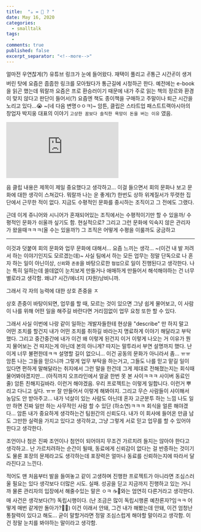 ```yaml
---
title:  "☕️ = 🐴 ? " 
date: May 16, 2020
categories:
  - smalltalk
tags:
  - 
comments: true
published: false
excerpt_separator: "<!--more-->"
---
```


얼마전 우연찮게(?) 유튜브 링크가 눈에 들어왔다. 재택이 풀리고 ✌️통근 시간✌️이 생겨버린 탓에 요즘은 줍줍한 링크를 모아뒀다가 통근길에 시청하곤 한다. 예전에는 e-book을 읽곤 했는데 뭐랄까 요즘은 프로 환승러이기 때문에 내가 주로 읽는 책의 장르와 환경이 맞지 않다고 판단이 들어서(?) 요즘엔 책도 종이책을 구매하고 주말이나 퇴근 시간을 노리고 있다...😭 ~(네 다음 변명ㅇㅇㅋ)~ 암튼, 클립은 스타트업 패스트트랙아시아의 창업자 박지웅 대표의 이야기 `고상한 꿈보다 솔직한 욕망이 돈을 버는 이유` 였음.
<!--more-->

<style>.embed-container { position: relative; padding-bottom: 56.25%; height: 0; overflow: hidden; max-width: 100%; } .embed-container iframe, .embed-container object, .embed-container embed { position: absolute; top: 0; left: 0; width: 100%; height: 100%; }</style>
<iframe src='https://youtu.be/0nX9Vc7JoT8' frameborder='0' allowfullscreen></iframe>

음 클립 내용은 제목이 제일 중요했다고 생각하고... 이걸 들으면서 회의 문화나 보고 문화에 대한 생각이 스쳐갔다. 뭐랄까 나는 운 좋게(?) 한번도 상하 위계질서가 뚜렷한 집단에서 근무한 적이 없다. 지금도 수평적인 문화를 중시하는 조직이고 그 전에도 그랬다. 

근데 이게 쥬니어와 시니어가 혼재되어있는 조직에서는 수평적이기만 할 수 있을까/ 수평적인 문화가 쉬울까 싶기도 함. 현실적으로?
그리고 그런 문화에 익숙지 않은 관리자가 왔을때ㅋㅋㅋ(올 수는 있을까?) 그 조직은 어떻게 수평을 이룰까도 궁금하고

---
이것과 덧붙여 회의 문화와 업무 문화에 대해서... 요즘 느끼는 생각... ~(이건 내 발 저려서 하는 이야기인지도 모르겠는데)~
사실 팀에서 하는 모든 업무는 정말 단독으로 나 혼자 하는 일이 아닌이상, `신뢰`와 `존중`을 바탕으로한 `협업`으로 일이 진행된다고 생각한다.
나는 특히 일하는데 쓸데없이 눈치보게 만들거나 애매하게 만들어서 해석해야하는 건 너무 별로라고 생각함. 왜냐? 시간/에너지 (자원)낭비니까.

그래서 각 자의 능력에 대한 상호 존중을 ㅈ


상호 존중이 바탕이되면, 업무를 할 때, 모르는 것이 있으면 그냥 쉽게 물어보고, 이 사람이 나를 위해 어떤 일을 해주길 바란다면 거리낌없이 업무 요청 또한 할 수 있다.

그래서 사실 이번에 나랑 같이 일하는 개발자들한테 현상을 "describe" 만 하지 말고 어떤 조치를 할건지 내가 어떤 조치를 취하길 바라는지 명료하게 이야기 해달라고 부탁했다. 그리고 중간중간에 내가 이건 왜 이렇게 된건지 이거 이렇게 나오는 거 이유가 뭔지 물어보는 건 따지는게 아닌데 본의 아니게? 따지는 말투라서 부연 설명까지 했다. 난 이게 너무 불편한데ㅋㅋ 설명할 길이 없으니... 이건 공동의 문화가 아니라서 좀... ㅠㅠ 암튼 나는 그들을 믿으니까 그렇게 업무 부탁을 하는거고, 그들도 나를 믿고 맡길 일이 있다면 편하게 말해달라는 취지에서 그런 말을 한건데 그게 제대로 전해졌는지는 회식때 물어봐야겠지만... (아직까지 오프라인에서 얼굴 한번 못 본 사이ㅋㅋㅋ 사이버 동료인줄) 암튼 친해지길바라. 이런거 해야겠음. 우리 프로젝트는 이렇게 일합니다. 이런거 뿌리고 다니고 싶다. ㅠㅠ 잘 만들어서 이렇게 해봐야지. 그리고 무슨 사람들이 샤이해서 농담도 안 받아주고... 내가 넉살이 있는 사람도 아닌데 혼자 고군분투 하는 느낌 나도 일만 하면 진짜 일만 하는 사무적인 사람 할 수 있단 (하소연)ㅋㅋㅋ 회식을 얼른 해야겠다...
암튼 내가 중요하게 생각하는건 팀원간의 신뢰도다. 내가 이 회사에 들어온 만큼 남도 그만한 실력을 가지고 있다고 생각하고, 그냥 그렇게 서로 믿고 업무를 할 수 있어야 한다고 생각한다.



조언이나 첨은 진짜 조언이나 첨언이 되어야지
무조건 가르치려 들지는 않아야 한다고 생각하고.. 난 가르치려하는 순간이 될때, 동료에게 신뢰감이 없다는 걸 반증하는 것이기도
물론 포장의 문제라고도 생각하는데 포장력은 얼마나 동료를 신뢰하는지에 따라서 달라진다고 느낀다.

적어도 맨 처음부터 발을 들여놓고 같이 고생하며 진행한 프로젝트가 아니라면 조심스러울 필요는 있다
생각보다 더많은 시도. 실패. 성공을 딛고 지금까지 진행하고 있는 거니까
물론 관리자의 입장에서 해줄수있는 말은 ㅇㅋ ☕️🐴와는 엄연히 다른거라고 생각한다. 
매 사건은 생각보다(?!) 독립시행이다. (난 조금은 많이 독립시행론 예찬론자?임ㅋㅋ 어떻게 매번 같게만 돌아가?🤷‍♀️)
이건 이래서 안돼, 그건 내가 해봤는데 안돼, 이건 엄청난 통찰력이 있다고 해도... 굳이 말할거라면 정말 조심스럽게 해야할 말이라고 생각함. 이건 정말 눈치를 봐야하는 말이라고 생각함.
 
